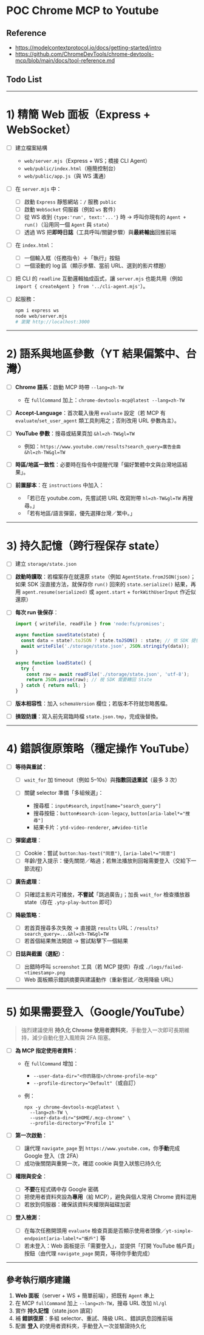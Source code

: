 # POC Chrome MCP to Youtube

## Reference

 - https://modelcontextprotocol.io/docs/getting-started/intro
 - https://github.com/ChromeDevTools/chrome-devtools-mcp/blob/main/docs/tool-reference.md


## Todo List
---

# 1) 精簡 Web 面板（Express + WebSocket）

* [ ] 建立檔案結構

  * `web/server.mjs`（Express + WS；橋接 CLI Agent）
  * `web/public/index.html`（極簡控制台）
  * `web/public/app.js`（與 WS 溝通）
* [ ] 在 `server.mjs` 中：

  * [ ] 啟動 `Express` 靜態網站：`/` 服務 `public`
  * [ ] 啟動 `WebSocket` 伺服器（例如 `ws` 套件）
  * [ ] 從 WS 收到 `{type:'run', text:'...'}` 時 → 呼叫你現有的 `Agent + run()`（沿用同一個 `Agent` 與 `state`）
  * [ ] 透過 WS 把**即時日誌**（工具呼叫/關鍵步驟）與**最終輸出**回推前端
* [ ] 在 `index.html`：

  * [ ] 一個輸入框（任務指令）＋「執行」按鈕
  * [ ] 一個滾動的 log 區（顯示步驟、當前 URL、選到的影片標題）
* [ ] 把 CLI 的 `readline` 互動邏輯抽成函式，讓 `server.mjs` 也能共用（例如 `import { createAgent } from '../cli-agent.mjs'`）。
* [ ] 起服務：

  ```bash
  npm i express ws
  node web/server.mjs
  # 瀏覽 http://localhost:3000
  ```

---

# 2) 語系與地區參數（YT 結果偏繁中、台灣）

* [ ] **Chrome 語系**：啟動 MCP 時帶 `--lang=zh-TW`

  * 在 `fullCommand` 加上：`chrome-devtools-mcp@latest --lang=zh-TW`
* [ ] **Accept-Language**：首次載入後用 `evaluate` 設定（若 MCP 有 `evaluate`/`set_user_agent` 類工具則用之；否則改用 URL 參數為主）。
* [ ] **YouTube 參數**：搜尋或結果頁加 `&hl=zh-TW&gl=TW`

  * 例如：`https://www.youtube.com/results?search_query=廣告金曲&hl=zh-TW&gl=TW`
* [ ] **時區/地區一致性**：必要時在指令中提醒代理「偏好繁體中文與台灣地區結果」。
* [ ] **前置腳本**：在 `instructions` 中加入：

  * 「若已在 youtube.com，先嘗試把 URL 改寫附帶 `hl=zh-TW&gl=TW` 再搜尋。」
  * 「若有地區/語言彈窗，優先選擇台灣／繁中。」

---

# 3) 持久記憶（跨行程保存 state）

* [ ] 建立 `storage/state.json`
* [ ] **啟動時讀取**：若檔案存在就還原 `state`（例如 `AgentState.fromJSON(json)`；如果 SDK 沒直接方法，就保存你 `run()` 回來的 `state.serialize()` 結果，再用 `agent.resume(serialized)` 或 `agent.start` + `forkWithUserInput` 作近似還原）
* [ ] **每次 run 後保存**：

  ```js
  import { writeFile, readFile } from 'node:fs/promises';

  async function saveState(state) {
    const data = state?.toJSON ? state.toJSON() : state; // 依 SDK 提供方法
    await writeFile('./storage/state.json', JSON.stringify(data));
  }

  async function loadState() {
    try {
      const raw = await readFile('./storage/state.json', 'utf-8');
      return JSON.parse(raw); // 視 SDK 需要轉回 State
    } catch { return null; }
  }
  ```
* [ ] **版本相容性**：加入 `schemaVersion` 欄位；若版本不符就忽略舊檔。
* [ ] **損毀防護**：寫入前先寫臨時檔 `state.json.tmp`，完成後替換。

---

# 4) 錯誤復原策略（穩定操作 YouTube）

* [ ] **等待與重試**：

  * [ ] `wait_for` 加 timeout（例如 5–10s）與**指數回退重試**（最多 3 次）
  * [ ] 關鍵 selector 準備「多組候選」：

    * 搜尋框：`input#search`, `input[name="search_query"]`
    * 搜尋按鈕：`button#search-icon-legacy`, `button[aria-label*="搜尋"]`
    * 結果卡片：`ytd-video-renderer`, `a#video-title`
* [ ] **彈窗處理**：

  * [ ] Cookie：嘗試 `button:has-text("同意")`, `[aria-label*="同意"]`
  * [ ] 年齡/登入提示：優先關閉／略過；若無法播放則回報需要登入（交給下一節流程）
* [ ] **廣告處理**：

  * [ ] 只確認主影片可播放，**不嘗試**「跳過廣告」；加長 `wait_for` 檢查播放器 state（存在 `.ytp-play-button` 即可）
* [ ] **降級策略**：

  * [ ] 若首頁搜尋多次失敗 → 直接跳 `results` URL：`/results?search_query=...&hl=zh-TW&gl=TW`
  * [ ] 若首個結果無法開啟 → 嘗試點擊下一個結果
* [ ] **日誌與截圖（選配）**：

  * [ ] 出錯時呼叫 `screenshot` 工具（若 MCP 提供）存成 `./logs/failed-<timestamp>.png`
  * [ ] Web 面板顯示錯誤摘要與建議動作（重新嘗試／改用降級 URL）

---

# 5) 如果需要登入（Google/YouTube）

> 強烈建議使用 **持久化 Chrome 使用者資料夾**，手動登入一次即可長期維持，減少自動化登入風險與 2FA 阻塞。

* [ ] **為 MCP 指定使用者資料**：

  * 在 `fullCommand` 增加：

    * `--user-data-dir="<你的路徑>/chrome-profile-mcp"`
    * `--profile-directory="Default"`（或自訂）
  * 例：

    ```
    npx -y chrome-devtools-mcp@latest \
      --lang=zh-TW \
      --user-data-dir="$HOME/.mcp-chrome" \
      --profile-directory="Profile 1"
    ```
* [ ] **第一次啟動**：

  * [ ] 讓代理 `navigate_page` 到 `https://www.youtube.com`，你**手動**完成 Google 登入（含 2FA）
  * [ ] 成功後關閉與重開一次，確認 cookie 與登入狀態已持久化
* [ ] **權限與安全**：

  * [ ] **不要**在程式碼中存 Google 密碼
  * [ ] 把使用者資料夾設為**專用**（給 MCP），避免與個人常用 Chrome 資料混用
  * [ ] 若放到伺服器：確保該資料夾權限與磁碟加密
* [ ] **登入檢測**：

  * [ ] 在每次任務開頭用 `evaluate` 檢查頁面是否顯示使用者頭像／`yt-simple-endpoint[aria-label*="帳戶"]` 等
  * [ ] 若未登入：Web 面板提示「需要登入」，並提供「打開 YouTube 帳戶頁」按鈕（由代理 `navigate_page` 開頁，等待你手動完成）

---

## 參考執行順序建議

1. **Web 面板**（server + WS + 簡單前端），把既有 `Agent` 串上
2. 在 MCP `fullCommand` 加上 `--lang=zh-TW`，搜尋 URL 改加 `hl/gl`
3. 實作 **持久記憶**（state.json 讀寫）
4. 補 **錯誤復原**：多組 selector、重試、降級 URL、錯誤訊息回推前端
5. 配置 **登入** 的使用者資料夾，手動登入一次並驗證持久化

